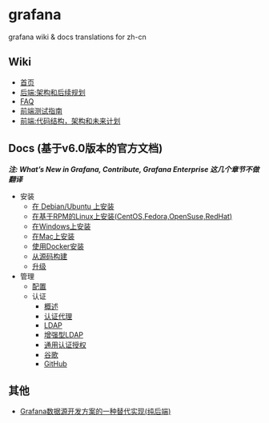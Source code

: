 # grafana
grafana wiki &amp; docs translations for zh-cn

## Wiki
- [首页](https://github.com/ximply/grafana/blob/master/home.md)
- [后端:架构和后续规划](https://github.com/ximply/grafana/blob/master/Backend-Architecture-and-future.md)
- [FAQ](https://github.com/ximply/grafana/blob/master/faq.md)
- [前端测试指南](https://github.com/ximply/grafana/blob/master/Frontend-Test-Guidelines.md)
- [前端:代码结构，架构和未来计划](https://github.com/ximply/grafana/blob/master/Frontend-Code-structure-architecture-and-plans-for-the-future.md)

## Docs (基于v6.0版本的官方文档)
***注: What’s New in Grafana, Contribute, Grafana Enterprise 这几个章节不做翻译***
* 安装
  * [在 Debian/Ubuntu 上安装](https://github.com/ximply/grafana/blob/master/docs-installation-debian-ubuntu.md)
  * [在基于RPM的Linux上安装(CentOS,Fedora,OpenSuse,RedHat)](https://github.com/ximply/grafana/blob/master/docs-installation-rpm-based-linux-centos-fedora-opensuse-redhat.md)
  * [在Windows上安装](https://github.com/ximply/grafana/blob/master/docs-installation-windows.md)
  * [在Mac上安装](https://github.com/ximply/grafana/blob/master/docs-installation-mac.md)
  * [使用Docker安装](https://github.com/ximply/grafana/blob/master/docs-installation-using-docker.md)
  * [从源码构建](https://github.com/ximply/grafana/blob/master/docs-installation-build-from-sources.md)
  * [升级](https://github.com/ximply/grafana/blob/master/docs-installation-upgrading.md)
* 管理
  * [配置](https://github.com/ximply/grafana/blob/master/docs-administration-configuration.md)
  * 认证
    * [概述](https://github.com/ximply/grafana/blob/master/docs-administration-auth-overview.md)
    * [认证代理](https://github.com/ximply/grafana/blob/master/docs-administration-auth-auth-proxy.md)
    * [LDAP](https://github.com/ximply/grafana/blob/master/docs-administration-auth-ldap.md)
    * [增强型LDAP](https://github.com/ximply/grafana/blob/master/docs-administration-auth-enhanced-ldap.md)
    * [通用认证授权](https://github.com/ximply/grafana/blob/master/docs-administration-auth-generic-auth.md)
    * [谷歌](https://github.com/ximply/grafana/blob/master/docs-administration-auth-google.md)
    * [GitHub](https://github.com/ximply/grafana/blob/master/docs-administration-auth-github.md)

## 其他
- [Grafana数据源开发方案的一种替代实现(纯后端)](https://github.com/ximply/grafana/blob/master/datasource-plugin-dev.md)
